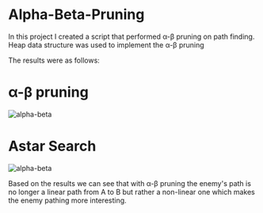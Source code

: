 # Alpha-Beta-Pruning

In this project I created a script that performed α-β pruning on path finding. Heap data structure was used to implement the α-β pruning

The results were as follows: 

# α-β pruning
![alpha-beta](https://user-images.githubusercontent.com/62857780/124320408-de15d380-db49-11eb-91f5-70c9208cb78b.JPG)

# Astar Search
![alpha-beta](https://user-images.githubusercontent.com/62857780/124320745-790ead80-db4a-11eb-8e3a-8b2a84448448.JPG)


Based on the results we can see that with α-β pruning the enemy's path is no longer a linear path from A to B but rather a non-linear one which makes the enemy pathing more interesting. 

